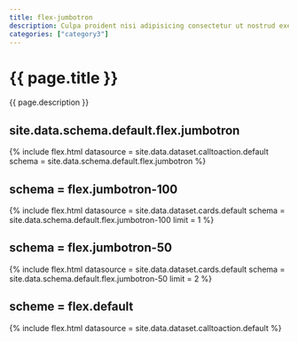 ```yaml
---
title: flex-jumbotron
description: Culpa proident nisi adipisicing consectetur ut nostrud exercitation do reprehenderit fugiat irure dolore ut irure. Eu consectetur duis est laboris culpa commodo anim ut tempor nulla. Laboris ex et proident exercitation.
categories: ["category3"]
---
```

<!--v1.2.135 pages/includes/jumbotron.md-->

# {{ page.title }}

{{ page.description }}

## site.data.schema.default.flex.jumbotron

{% include flex.html datasource = site.data.dataset.calltoaction.default schema = site.data.schema.default.flex.jumbotron %}

## schema = flex.jumbotron-100

{% include flex.html datasource = site.data.dataset.cards.default schema = site.data.schema.default.flex.jumbotron-100 limit = 1 %}

## schema = flex.jumbotron-50

{% include flex.html datasource = site.data.dataset.cards.default schema = site.data.schema.default.flex.jumbotron-50 limit = 2 %}

## scheme = flex.default

{% include flex.html datasource = site.data.dataset.calltoaction.default %}